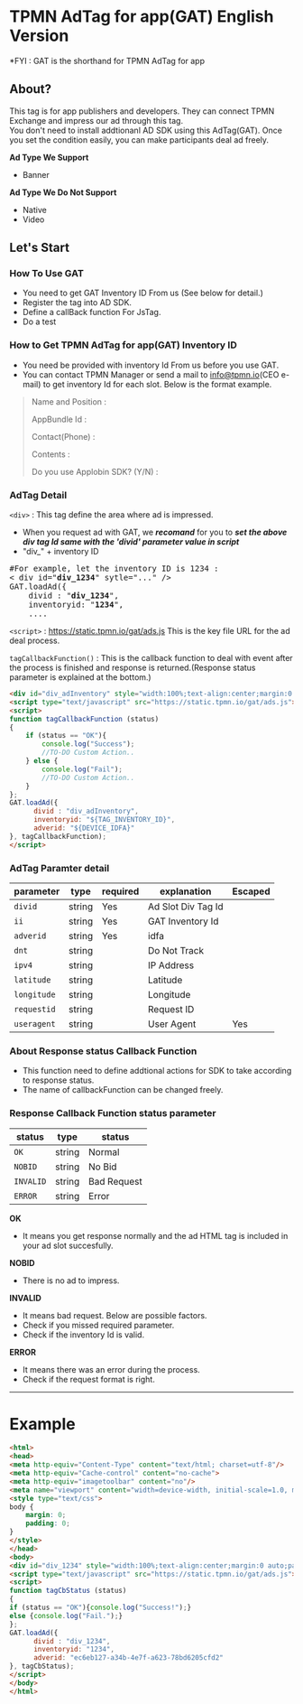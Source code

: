 # TPMN AdTag for app(GAT) English Version

*FYI : GAT is the shorthand for TPMN AdTag for app

## About?

This tag is for app publishers and developers. They can connect TPMN Exchange and impress our ad through this tag. <br>
You don't need to install addtionanl AD SDK using this AdTag(GAT). Once you set the condition easily, you can make participants deal ad freely.

**Ad Type We Support**
- Banner

**Ad Type We Do Not Support**
- Native
- Video

## Let's Start

### How To Use GAT

- You need to get GAT Inventory ID From us (See below for detail.) 
- Register the tag into AD SDK.
- Define a callBack function For JsTag.
- Do a test


### How to Get TPMN AdTag for app(GAT) Inventory ID

- You need be provided with inventory Id From us before you use GAT.
- You can contact TPMN Manager or send a mail to info@tpmn.io(CEO e-mail) to get inventory Id for each slot. Below is the format example.
> Name and Position : 
> 
> AppBundle Id : 
>
> Contact(Phone) :
> 
> Contents : 
> 
> Do you use Applobin SDK? (Y/N) :



### AdTag Detail

`<div>` : This tag define the area where ad is impressed.
- When you request ad with GAT, we ***recomand*** for you to ***set the above div tag Id same with the 'divid' parameter value in script*** 
- "div_" + inventory ID
<pre>
#For example, let the inventory ID is 1234 :
< div id="<b>div_1234</b>" sytle="..." />
GAT.loadAd({
    divid : "<b>div_1234</b>",
    inventoryid: "<b>1234</b>",
    ....
</pre>

`<script>` : https://static.tpmn.io/gat/ads.js This is the key file URL for the ad deal process.

`tagCallbackFunction()` : This is the callback function to deal with event after the process is finished and response is returned.(Response status parameter is explained at the bottom.)

```html
<div id="div_adInventory" style="width:100%;text-align:center;margin:0 auto;padding:0;"></div>
<script type="text/javascript" src="https://static.tpmn.io/gat/ads.js"></script> 
<script>
function tagCallbackFunction (status)
{
    if (status == "OK"){
        console.log("Success");
        //TO-DO Custom Action..
    } else {
        console.log("Fail");
        //TO-DO Custom Action..
    }
};
GAT.loadAd({
      divid : "div_adInventory",
      inventoryid: "${TAG_INVENTORY_ID}",
      adverid: "${DEVICE_IDFA}"
}, tagCallbackFunction);
</script>
```


### AdTag Paramter detail

| parameter | type   | required | explanation          | Escaped |
|-----------|--------|----------|----------------------|---------|
| `divid`     | string | Yes      | Ad Slot Div Tag Id   |         |
| `ii`        | string | Yes      | GAT Inventory Id     |         |
| `adverid`   | string | Yes      | idfa                 |         |
| `dnt`       | string |          | Do Not Track         |         |
| `ipv4`      | string |          | IP Address           |         |
| `latitude`  | string |          | Latitude             |         |
| `longitude` | string |          | Longitude            |         |
| `requestid` | string |          | Request ID           |         |
| `useragent` | string |          | User Agent           | Yes     |


### About Response status Callback Function

- This function need to define addtional actions for SDK to take according to response status.
- The name of callbackFunction can be changed freely.

### Response Callback Function status parameter

| status  | type   | status    |
|---------|--------|-------|
| `OK`      | string | Normal  |
| `NOBID`   | string | No Bid  |
| `INVALID` | string | Bad Request |
| `ERROR`   | string | Error    |

**OK**

- It means you get response normally and the ad HTML tag is included in your ad slot succesfully.


**NOBID**

- There is no ad to impress.


**INVALID**

- It means bad request. Below are possible factors.
- Check if you missed required parameter.
- Check if the inventory Id is valid.


**ERROR**

- It means there was an error during the process.
- Check if the request format is right.


----

# Example

```html
<html>
<head>
<meta http-equiv="Content-Type" content="text/html; charset=utf-8"/>
<meta http-equiv="Cache-control" content="no-cache">
<meta http-equiv="imagetoolbar" content="no"/>
<meta name="viewport" content="width=device-width, initial-scale=1.0, maximum-scale=1.0, minimum-scale=1.0, user-scalable=no"/>
<style type="text/css">
body {
    margin: 0;
    padding: 0;
}
</style>
</head>
<body>
<div id="div_1234" style="width:100%;text-align:center;margin:0 auto;padding:0;"></div>
<script type="text/javascript" src="https://static.tpmn.io/gat/ads.js"></script> 
<script>
function tagCbStatus (status)
{
if (status == "OK"){console.log("Success!");}
else {console.log("Fail.");}
};
GAT.loadAd({
      divid : "div_1234",
      inventoryid: "1234",
      adverid: "ec6eb127-a34b-4e7f-a623-78bd6205cfd2"
}, tagCbStatus);
</script>
</body>
</html>
```
